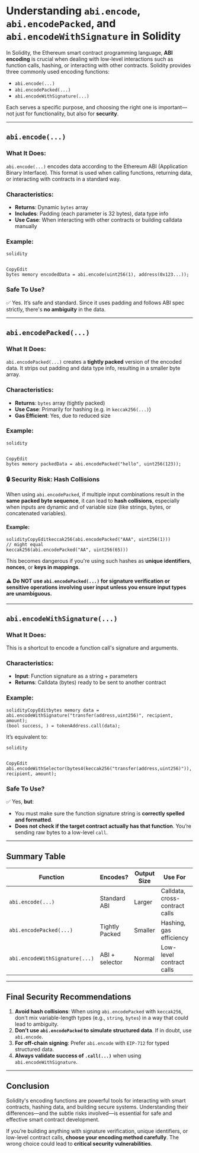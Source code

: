 # Understanding `abi.encode`, `abi.encodePacked`, and `abi.encodeWithSignature` in Solidity

In Solidity, the Ethereum smart contract programming language, **ABI encoding** is crucial when dealing with low-level interactions such as function calls, hashing, or interacting with other contracts. Solidity provides three commonly used encoding functions:

- `abi.encode(...)`
- `abi.encodePacked(...)`
- `abi.encodeWithSignature(...)`

Each serves a specific purpose, and choosing the right one is important—not just for functionality, but also for **security**.

------

## `abi.encode(...)`

### What It Does:

`abi.encode(...)` encodes data according to the Ethereum ABI (Application Binary Interface). This format is used when calling functions, returning data, or interacting with contracts in a standard way.

### Characteristics:

- **Returns**: Dynamic `bytes` array
- **Includes**: Padding (each parameter is 32 bytes), data type info
- **Use Case**: When interacting with other contracts or building calldata manually

### Example:

```
solidity


CopyEdit
bytes memory encodedData = abi.encode(uint256(1), address(0x123...));
```

### Safe To Use?

✅ Yes. It’s safe and standard. Since it uses padding and follows ABI spec strictly, there's **no ambiguity** in the data.

------

## `abi.encodePacked(...)`

### What It Does:

`abi.encodePacked(...)` creates a **tightly packed** version of the encoded data. It strips out padding and data type info, resulting in a smaller byte array.

### Characteristics:

- **Returns**: `bytes` array (tightly packed)
- **Use Case**: Primarily for hashing (e.g. in `keccak256(...)`)
- **Gas Efficient**: Yes, due to reduced size

### Example:

```
solidity


CopyEdit
bytes memory packedData = abi.encodePacked("hello", uint256(123));
```

### 🔒 Security Risk: Hash Collisions

When using `abi.encodePacked`, if multiple input combinations result in the **same packed byte sequence**, it can lead to **hash collisions**, especially when inputs are dynamic and of variable size (like strings, bytes, or concatenated variables).

#### Example:

```
solidityCopyEditkeccak256(abi.encodePacked("AAA", uint256(1))) 
// might equal
keccak256(abi.encodePacked("AA", uint256(65)))
```

This becomes dangerous if you're using such hashes as **unique identifiers**, **nonces**, or **keys in mappings**.

#### ⚠️ Do NOT use `abi.encodePacked(...)` for signature verification or sensitive operations involving user input unless you ensure **input types are unambiguous**.

------

## `abi.encodeWithSignature(...)`

### What It Does:

This is a shortcut to encode a function call's signature and arguments.

### Characteristics:

- **Input**: Function signature as a string + parameters
- **Returns**: Calldata (bytes) ready to be sent to another contract

### Example:

```
solidityCopyEditbytes memory data = abi.encodeWithSignature("transfer(address,uint256)", recipient, amount);
(bool success, ) = tokenAddress.call(data);
```

It’s equivalent to:

```
solidity


CopyEdit
abi.encodeWithSelector(bytes4(keccak256("transfer(address,uint256)")), recipient, amount);
```

### Safe To Use?

✅ Yes, **but**:

- You must make sure the function signature string is **correctly spelled and formatted**.
- **Does not check if the target contract actually has that function**. You’re sending raw bytes to a low-level `call`.

------

## Summary Table



| Function                       | Encodes?       | Output Size | Use For                        | Security Notes                |
| ------------------------------ | -------------- | ----------- | ------------------------------ | ----------------------------- |
| `abi.encode(...)`              | Standard ABI   | Larger      | Calldata, cross-contract calls | Safe and precise              |
| `abi.encodePacked(...)`        | Tightly Packed | Smaller     | Hashing, gas efficiency        | ⚠️ Risk of hash collisions     |
| `abi.encodeWithSignature(...)` | ABI + selector | Normal      | Low-level contract calls       | Safe if signature is accurate |

------

## Final Security Recommendations

1. **Avoid hash collisions**: When using `abi.encodePacked` with `keccak256`, don't mix variable-length types (e.g., `string`, `bytes`) in a way that could lead to ambiguity.
2. **Don’t use `abi.encodePacked` to simulate structured data**. If in doubt, use `abi.encode`.
3. **For off-chain signing**: Prefer `abi.encode` with `EIP-712` for typed structured data.
4. **Always validate success of `.call(...)`** when using `abi.encodeWithSignature`.

------

## Conclusion

Solidity's encoding functions are powerful tools for interacting with smart contracts, hashing data, and building secure systems. Understanding their differences—and the subtle risks involved—is essential for safe and effective smart contract development.

If you’re building anything with signature verification, unique identifiers, or low-level contract calls, **choose your encoding method carefully**. The wrong choice could lead to **critical security vulnerabilities**.